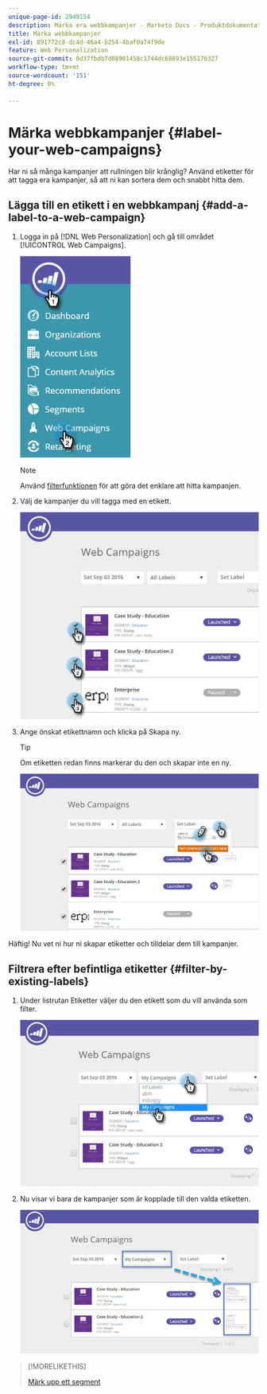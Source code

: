 ```yaml
---
unique-page-id: 2949154
description: Märka era webbkampanjer - Marketo Docs - Produktdokumentation
title: Märka webbkampanjer
exl-id: 891772c8-dc4d-46a4-b254-4baf0a74f9de
feature: Web Personalization
source-git-commit: 0d37fbdb7d08901458c1744dc68893e155176327
workflow-type: tm+mt
source-wordcount: '151'
ht-degree: 0%

---
```


# Märka webbkampanjer {#label-your-web-campaigns}

Har ni så många kampanjer att rullningen blir krånglig? Använd etiketter för att tagga era kampanjer, så att ni kan sortera dem och snabbt hitta dem.

## Lägga till en etikett i en webbkampanj {#add-a-label-to-a-web-campaign}

1. Logga in på [!DNL Web Personalization] och gå till området [!UICONTROL Web Campaigns].

   ![](assets/web-campaigns-hand.jpg)

   >[!NOTE]
   >
   >Använd [filterfunktionen](/help/marketo/product-docs/web-personalization/working-with-web-campaigns/filter-web-campaigns.md) för att göra det enklare att hitta kampanjen.

1. Välj de kampanjer du vill tagga med en etikett.

   ![](assets/web-campaigns-label.jpg)

1. Ange önskat etikettnamn och klicka på Skapa ny.

   >[!TIP]
   >
   >Om etiketten redan finns markerar du den och skapar inte en ny.

   ![](assets/web-campaigns-set-label.jpg)

Häftig! Nu vet ni hur ni skapar etiketter och tilldelar dem till kampanjer.

## Filtrera efter befintliga etiketter {#filter-by-existing-labels}

1. Under listrutan Etiketter väljer du den etikett som du vill använda som filter.

   ![](assets/web-campaigns-my-campaigns-dropdown.jpg)

1. Nu visar vi bara de kampanjer som är kopplade till den valda etiketten.

   ![](assets/web-campaigns-label-showing.jpg)

>[!MORELIKETHIS]
>
>[Märk upp ett segment](/help/marketo/product-docs/web-personalization/using-web-segments/label-your-segment.md)
